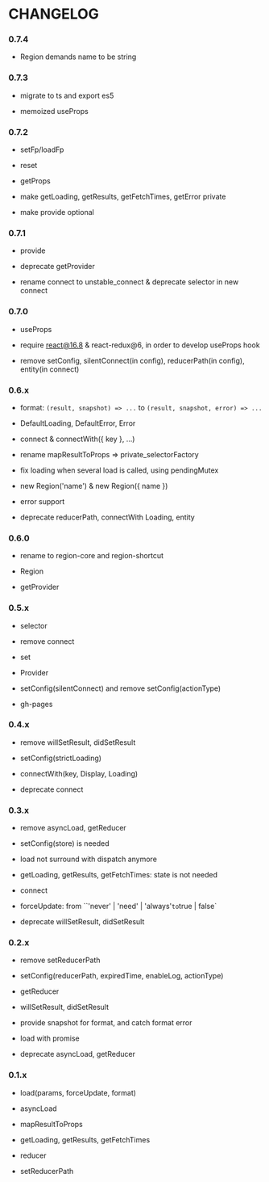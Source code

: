 # CHANGELOG

### 0.7.4

- Region demands name to be string

### 0.7.3

- migrate to ts and export es5

- memoized useProps

### 0.7.2

- setFp/loadFp

- reset

- getProps

- make getLoading, getResults, getFetchTimes, getError private

- make provide optional

### 0.7.1

- provide

- deprecate getProvider

- rename connect to unstable_connect & deprecate selector in new connect

### 0.7.0

- useProps

- require react@16.8 & react-redux@6, in order to develop useProps hook

- remove setConfig, silentConnect(in config), reducerPath(in config), entity(in connect)

### 0.6.x

- format: `(result, snapshot) => ...` to `(result, snapshot, error) => ...`

- DefaultLoading, DefaultError, Error

- connect & connectWith({ key }, ...)

- rename mapResultToProps => private_selectorFactory

- fix loading when several load is called, using pendingMutex

- new Region('name') & new Region({ name })

- error support

- deprecate reducerPath, connectWith Loading, entity

### 0.6.0

- rename to region-core and region-shortcut

- Region

- getProvider

### 0.5.x

- selector

- remove connect

- set

- Provider

- setConfig(silentConnect) and remove setConfig(actionType)

- gh-pages

### 0.4.x

- remove willSetResult, didSetResult

- setConfig(strictLoading)

- connectWith(key, Display, Loading)

- deprecate connect

### 0.3.x

- remove asyncLoad, getReducer

- setConfig(store) is needed

- load not surround with dispatch anymore

- getLoading, getResults, getFetchTimes: state is not needed

- connect

- forceUpdate: from ``'never' | 'need' | 'always'` to `true | false`

- deprecate willSetResult, didSetResult

### 0.2.x

- remove setReducerPath

- setConfig(reducerPath, expiredTime, enableLog, actionType)

- getReducer

- willSetResult, didSetResult

- provide snapshot for format, and catch format error

- load with promise

- deprecate asyncLoad, getReducer

### 0.1.x

- load(params, forceUpdate, format)

- asyncLoad

- mapResultToProps

- getLoading, getResults, getFetchTimes

- reducer

- setReducerPath
